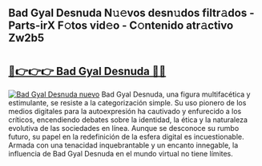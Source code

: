 ## Bad Gyal Desnuda N𝚞𝚎vos desn𝚞dos filtr𝚊dos - Parts-irX F𝚘tos vid𝚎o - C𝚘ntenido atr𝚊ctivo Zw2b5

# <h2><a href="http://mbdaja.tromn.icu/?c=Bad+Gyal+Desnuda">🔗👉👉👉 Bad Gyal Desnuda 🔗🔗</a></h2>

[![Bad Gyal Desnuda nuevo](https://i.imgur.com/pEAQMta.gif)](http://mbdaja.tromn.icu/?c=Bad+Gyal+Desnuda)
Bad Gyal Desnuda, una figura multifacética y estimulante, se resiste a la categorización simple. Su uso pionero de los medios digitales para la autoexpresión ha cautivado y enfurecido a los críticos, encendiendo debates sobre la identidad, la ética y la naturaleza evolutiva de las sociedades en línea. Aunque se desconoce su rumbo futuro, su papel en la redefinición de la esfera digital es incuestionable. Armada con una tenacidad inquebrantable y un encanto innegable, la influencia de Bad Gyal Desnuda en el mundo virtual no tiene límites.
